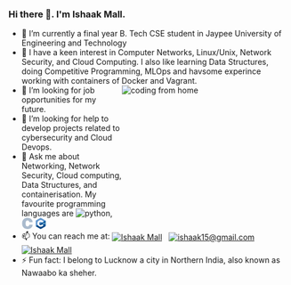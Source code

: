 ### Hi there 👋. I'm Ishaak Mall.

<!--
**ishaak15/ishaak15** is a ✨ _special_ ✨ repository because its `README.md` (this file) appears on your GitHub profile.

Here are some ideas to get you started:

-->

- 🔭 I’m currently a final year B. Tech CSE student in Jaypee University of Engineering and Technology
- 🌱 I have a keen interest in Computer Networks, Linux/Unix, Network Security, and Cloud Computing. I also like learning Data Structures, doing Competitive Programming, MLOps and havsome experince working with containers of Docker and Vagrant. <img align="right" alt="coding from home" src= "https://camo.githubusercontent.com/410dd0b1b800cd1e13965237beee2a32474be978/68747470733a2f2f6d656469612e67697068792e636f6d2f6d656469612f4d3967624264396e6244724f5475314d71782f67697068792e676966" height = 250 width = 300/>
- 👯 I’m looking for job opportunities for my future.
- 🤔 I’m looking for help to develop projects related to cybersecurity and Cloud Devops.
- 💬 Ask me about Networking, Network Security, Cloud computing, Data Structures, and containerisation. My favourite programming languages are <img src="https://upload.wikimedia.org/wikipedia/commons/c/cb/Python_for_iOS_App_Icon.png" alt="python" width="20" height="20"/>, <img src="https://github.com/devicons/devicon/blob/master/icons/c/c-original.svg" alt="c" width="20" height="20"/> <img src="https://github.com/devicons/devicon/blob/master/icons/cplusplus/cplusplus-original.svg" alt="cpp" width="20" height="20"/> 
- 📫 You can reach me at: <a href="https://www.linkedin.com/in/ishaak-mall-2034a/" target="blank"><img align="center" src="https://cdn.jsdelivr.net/npm/simple-icons@3.0.1/icons/linkedin.svg" alt="Ishaak Mall" height="20" width="20" /></a> &nbsp;
<a href="mailto:ishaak15@gmail.com" target="blank"><img align="center" src="https://cdn.jsdelivr.net/npm/simple-icons@3.0.1/icons/gmail.svg" alt="ishaak15@gmail.com" height="20" width="20" /></a>
<a href="https://www.instagram.com/_fireheart15_/" target="blank"><img align="center" src="https://cdn.jsdelivr.net/npm/simple-icons@3.0.1/icons/instagram.svg" alt="Ishaak Mall" height="20" width="20" /></a>
- ⚡ Fun fact: I belong to Lucknow a city in Northern India, also known as Nawaabo ka sheher.

